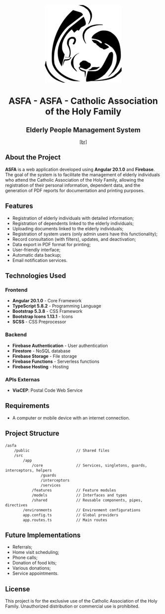 <div align="center">
	<img src="./public/asfa-logo.png" alt="ASFA" widthwidth="250" height="250" />
	<h1>ASFA - ASFA - Catholic Association of the Holy Family</h1>
	<h2>Elderly People Management System</h2>
	<a href="./README.md">[br]</a>
</div>

## About the Project

**ASFA** is a web application developed using **Angular 20.1.0** and **Firebase**. The goal of the system is to facilitate the management of elderly individuals who attend the Catholic Association of the Holy Family, allowing the registration of their personal information, dependent data, and the generation of PDF reports for documentation and printing purposes.

## Features

- Registration of elderly individuals with detailed information;
- Registration of dependents linked to the elderly individuals;
- Uploading documents linked to the elderly individuals;
- Registration of system users (only admin users have this functionality);
- Record consultation (with filters), updates, and deactivation;
- Data export in PDF format for printing;
- User-friendly interface;
- Automatic data backup;
- Email notification services.

## Technologies Used

### Frontend
- **Angular 20.1.0** - Core Framework
- **TypeScript 5.8.2** - Programming Language
- **Bootstrap 5.3.8** - CSS Framework
- **Bootstrap Icons 1.13.1** - Icons
- **SCSS** - CSS Preprocessor

### Backend
- **Firebase Authentication** - User authentication
- **Firestore** - NoSQL database
- **Firebase Storage** - File storage
- **Firebase Functions** - Serverless functions
- **Firebase Hosting** - Hosting

### APIs Externas
- **ViaCEP**: Postal Code Web Service

## Requirements

- A computer or mobile device with an internet connection.

## Project Structure

```
/asfa
    /public                 	// Shared files
    /src
	    /app
		    /core           	// Services, singletons, guards, interceptors, helpers
			    /guards
				/interceptors
			    /services
		    /features       	// Feature modules
		    /models         	// Interfaces and types
		    /shared         	// Reusable components, pipes, directives
		/environments   		// Environment configurations
        app.config.ts       	// Global providers
        app.routes.ts       	// Main routes
```

## Future Implementations

- Referrals;
- Home visit scheduling;
- Phone calls;
- Donation of food kits;
- Various donations;
- Service appointments.

## License

This project is for the exclusive use of the Catholic Association of the Holy Family. Unauthorized distribution or commercial use is prohibited.
